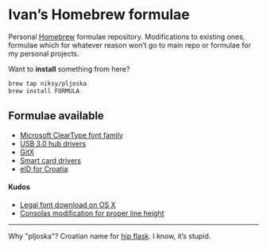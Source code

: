 # Ivan’s Homebrew formulae

Personal [Homebrew](http://brew.sh) formulae repository. Modifications to
existing ones, formulae which for whatever reason won’t go to main repo or
formulae for my personal projects.

Want to **install** something from here?

```bash
brew tap niksy/pljoska
brew install FORMULA
```

## Formulae available

* [Microsoft ClearType font family](http://www.microsoft.com/typography/cleartypefonts.mspx)
* [USB 3.0 hub drivers](https://github.com/Homebrew/homebrew-cask-drivers/blob/8dfffaec691ac21e7045dd5609e819a9fe1066a2/Casks/anker-rtunic.rb)
* [GitX](https://gist.github.com/diasjorge/c5ce0c2dd55270ab8e5843e929b07738)
* [Smart card drivers](https://github.com/Homebrew/homebrew-cask-drivers/blob/HEAD/Casks/acs-acr39u-smartcard-driver.rb)
* [eID for Croatia](https://www.eid.hr/)

#### Kudos

* [Legal font download on OS X](http://www.wezm.net/technical/2010/08/howto-install-consolas-font-mac/)
* [Consolas modification for proper line height](https://gist.github.com/evocateur/79238)

---

Why "pljoska"? Croatian name for [hip flask](http://en.wikipedia.org/wiki/Hip_flask). I know, it’s stupid.
